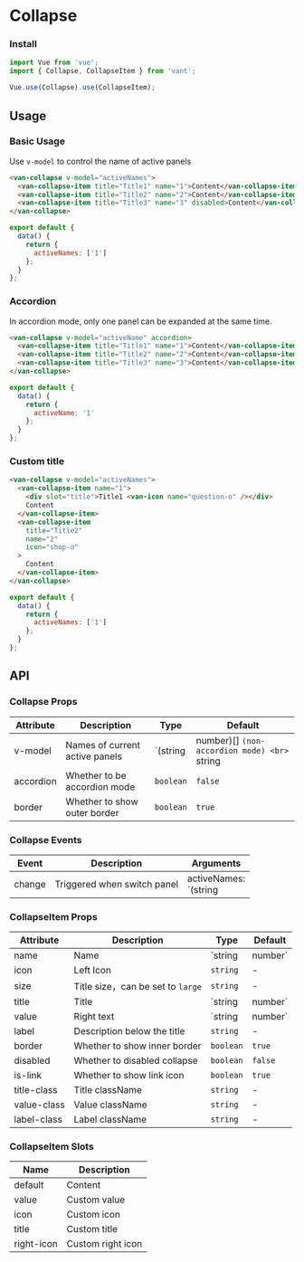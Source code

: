 # Collapse

### Install

``` javascript
import Vue from 'vue';
import { Collapse, CollapseItem } from 'vant';

Vue.use(Collapse).use(CollapseItem);
```

## Usage

### Basic Usage

Use `v-model` to control the name of active panels

```html
<van-collapse v-model="activeNames">
  <van-collapse-item title="Title1" name="1">Content</van-collapse-item>
  <van-collapse-item title="Title2" name="2">Content</van-collapse-item>
  <van-collapse-item title="Title3" name="3" disabled>Content</van-collapse-item>
</van-collapse>
```

``` javascript
export default {
  data() {
    return {
      activeNames: ['1']
    };
  }
};
```

### Accordion

In accordion mode, only one panel can be expanded at the same time.

```html
<van-collapse v-model="activeName" accordion>
  <van-collapse-item title="Title1" name="1">Content</van-collapse-item>
  <van-collapse-item title="Title2" name="2">Content</van-collapse-item>
  <van-collapse-item title="Title3" name="3">Content</van-collapse-item>
</van-collapse>
```

``` javascript
export default {
  data() {
    return {
      activeName: '1'
    };
  }
};
```

### Custom title

```html
<van-collapse v-model="activeNames">
  <van-collapse-item name="1">
    <div slot="title">Title1 <van-icon name="question-o" /></div>
    Content
  </van-collapse-item>
  <van-collapse-item
    title="Title2"
    name="2"
    icon="shop-o"
  >
    Content
  </van-collapse-item>
</van-collapse>
```

``` javascript
export default {
  data() {
    return {
      activeNames: ['1']
    };
  }
};
```

## API

### Collapse Props

| Attribute | Description | Type | Default |
|------|------|------|------|
| v-model | Names of current active panels | `(string | number)[] `(non-accordion mode) <br> `string | number`(accordion mode) | - |
| accordion | Whether to be accordion mode | `boolean` | `false` |
| border | Whether to show outer border | `boolean` | `true` |

### Collapse Events

| Event | Description | Arguments |
|------|------|------|
| change | Triggered when switch panel | activeNames:<br>`(string | number)[] `(non-accordion mode) <br>`string | number`(accordion mode) |

### CollapseItem Props

| Attribute | Description | Type | Default |
|------|------|------|------|
| name | Name | `string | number` | `index` |
| icon | Left Icon | `string` | - |
| size | Title size，can be set to `large` | `string` | - |
| title | Title | `string | number` | - |
| value | Right text | `string | number` | - |
| label | Description below the title | `string` | - |
| border | Whether to show inner border | `boolean` | `true` |
| disabled | Whether to disabled collapse | `boolean` | `false` |
| is-link | Whether to show link icon | `boolean` | `true` |
| title-class | Title className | `string` | - |
| value-class | Value className | `string` | - |
| label-class | Label className | `string` | - |

### CollapseItem Slots

| Name | Description |
|------|------|
| default | Content |
| value | Custom value |
| icon | Custom icon |
| title | Custom title |
| right-icon | Custom right icon |
